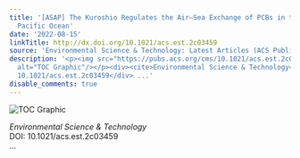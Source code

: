 ```yaml
---
title: '[ASAP] The Kuroshio Regulates the Air–Sea Exchange of PCBs in the Northwestern
  Pacific Ocean'
date: '2022-08-15'
linkTitle: http://dx.doi.org/10.1021/acs.est.2c03459
source: 'Environmental Science & Technology: Latest Articles (ACS Publications)'
description: '<p><img src="https://pubs.acs.org/cms/10.1021/acs.est.2c03459/asset/images/medium/es2c03459_0005.gif"
  alt="TOC Graphic"/></p><div><cite>Environmental Science & Technology</cite></div><div>DOI:
  10.1021/acs.est.2c03459</div> ...'
disable_comments: true
---
```

<p><img src="https://pubs.acs.org/cms/10.1021/acs.est.2c03459/asset/images/medium/es2c03459_0005.gif" alt="TOC Graphic"/></p><div><cite>Environmental Science & Technology</cite></div><div>DOI: 10.1021/acs.est.2c03459</div> ...